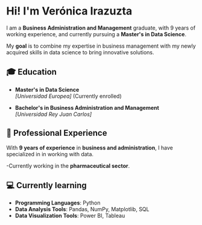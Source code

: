 # Hi! I'm Verónica Irazuzta 

I am a **Business Administration and Management** graduate, with 9 years of working experience, and currently pursuing a **Master's in Data Science**.

My **goal** is to combine my expertise in business management with my newly acquired skills in data science to bring innovative solutions.

## 🎓 Education

- **Master's in Data Science**  
  *[Universidad Europea]* (Currently enrolled)

- **Bachelor's in Business Administration and Management**  
  *[Universidad Rey Juan Carlos]*

## 💼 Professional Experience

With **9 years of experience** in **business and administration**, I have specialized in in working with data. 

-Currently working in the **pharmaceutical sector**.

## 💻 Currently learning
- **Programming Languages**: Python
- **Data Analysis Tools**: Pandas, NumPy, Matplotlib, SQL
- **Data Visualization Tools**: Power BI, Tableau
